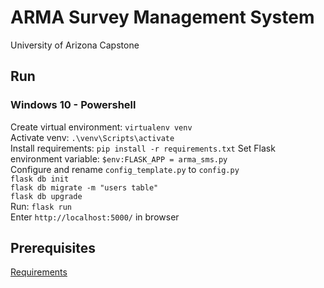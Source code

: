 # ARMA Survey Management System
University of Arizona Capstone


## Run
### Windows 10 - Powershell
Create virtual environment: `virtualenv venv`\
Activate venv: `.\venv\Scripts\activate`\
Install requirements: `pip install -r requirements.txt`
Set Flask environment variable: `$env:FLASK_APP = arma_sms.py`\
Configure and rename `config_template.py` to `config.py`\
`flask db init`\
`flask db migrate -m "users table"`\
`flask db upgrade`\
Run: `flask run`\
Enter `http://localhost:5000/` in browser

## Prerequisites
[Requirements](requirements.txt)